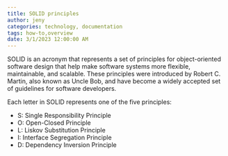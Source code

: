 ```yaml
---
title: SOLID principles
author: jeny
categories: technology, documentation
tags: how-to,overview
date: 3/1/2023 12:00:00 AM
---
```



<p>SOLID is an acronym that represents a set of principles for object-oriented software design that help make software systems more flexible, maintainable, and scalable. These principles were introduced by Robert C. Martin, also known as Uncle Bob, and have become a widely accepted set of guidelines for software developers.</p><p>Each letter in SOLID represents one of the five principles:</p><ul><li>S: Single Responsibility Principle</li><li>O: Open-Closed Principle</li><li>L: Liskov Substitution Principle</li><li>I: Interface Segregation Principle</li><li>D: Dependency Inversion Principle</li></ul><p><br></p>